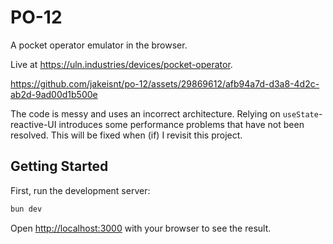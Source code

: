 # PO-12

A pocket operator emulator in the browser.

Live at https://uln.industries/devices/pocket-operator.


https://github.com/jakeisnt/po-12/assets/29869612/afb94a7d-d3a8-4d2c-ab2d-9ad00d1b500e


The code is messy and uses an incorrect architecture. Relying on `useState`-reactive-UI introduces some performance problems that have not been resolved.
This will be fixed when (if) I revisit this project.


## Getting Started

First, run the development server:

```bash
bun dev
```

Open [http://localhost:3000](http://localhost:3000) with your browser to see the result.
